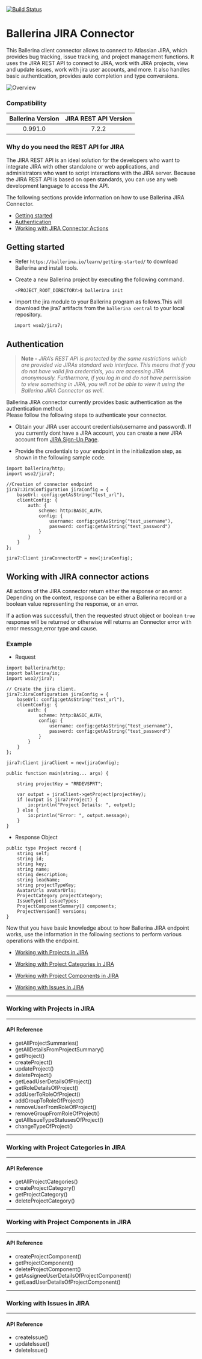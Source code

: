 [![Build Status](https://travis-ci.org/wso2-ballerina/module-jira.svg?branch=master)](https://travis-ci.org/wso2-ballerina/module-jira)

# Ballerina JIRA Connector
This Ballerina client connector allows to connect to Atlassian JIRA, which provides bug tracking, issue tracking, 
and project management functions. It uses the JIRA REST API to connect to JIRA, work with JIRA 
projects, view and update issues, work with jira user accounts, and more. It also handles basic authentication, 
provides auto completion and type conversions.

![Overview](docs/resources/Overview.png)

### Compatibility

| Ballerina Version   | JIRA REST API Version |
|:-------------------:|:---------------------:|
| 0.991.0             | 7.2.2                 |


### Why do you need the REST API for JIRA

The JIRA REST API is an ideal solution for the developers who want to integrate JIRA with other standalone or web applications, 
and administrators who want to script interactions with the JIRA server. Because the JIRA REST API is based on open 
standards, you can use any web development language to access the API.


The following sections provide information on how to use Ballerina JIRA Connector.

- [Getting started](#getting-started)
- [Authentication](#authentication)
- [Working with JIRA Connector Actions](#working-with-jira-connector-actions)


## Getting started

- Refer `https://ballerina.io/learn/getting-started/` to download Ballerina and install tools.

- Create a new Ballerina project by executing the following command.
  
  `<PROJECT_ROOT_DIRECTORY>$ ballerina init`
  
- Import the jira module to your Ballerina program as follows.This will download the jira7 artifacts from the 
`ballerina central` to your local repository.

```ballerina
   import wso2/jira7;
```

## Authentication

> **Note -** 
*JIRA’s REST API is protected by the same restrictions which are provided via JIRAs standard web interface.
This means that if you do not have valid jira credentials, you are accessing JIRA anonymously. Furthermore, 
if you log in and do not have permission to view something in JIRA, you will not be able to view it using the 
Ballerina JIRA Connector as well.*

Ballerina JIRA connector currently provides basic authentication as the authentication method.  
Please follow the following steps to authenticate your connector.
     
- Obtain your JIRA user account credentials(username and password).
  If you currently dont have a JIRA account, you can create a new JIRA account from 
  [JIRA Sign-Up Page](https://id.atlassian.com/signup?application=mac&tenant=&continue=https%3A%2F%2Fmy.atlassian.com).

- Provide the credentials to your endpoint in the initialization step, as shown 
in the following sample code.

```ballerina
import ballerina/http;
import wso2/jira7;

//Creation of connector endpoint
jira7:JiraConfiguration jiraConfig = {
    baseUrl: config:getAsString("test_url"),
    clientConfig: {
        auth: {
            scheme: http:BASIC_AUTH,
            config: {
                username: config:getAsString("test_username"),
                password: config:getAsString("test_password")
            }
        }
    }
};

jira7:Client jiraConnectorEP = new(jiraConfig);
```

## Working with JIRA connector actions

All actions of the JIRA connector return either the response or an error.
Depending on the context, response can be either a Ballerina record or a boolean value representing the response, or an error.

If a action was successfull, then the requested struct object or boolean `true` response will be returned or otherwise 
will returns an Connector error with error message,error type and cause.

### Example
* Request 

```ballerina
import ballerina/http;
import ballerina/io;
import wso2/jira7;

// Create the jira client.
jira7:JiraConfiguration jiraConfig = {
    baseUrl: config:getAsString("test_url"),
    clientConfig: {
        auth: {
            scheme: http:BASIC_AUTH,
            config: {
                username: config:getAsString("test_username"),
                password: config:getAsString("test_password")
            }
        }
    }
};

jira7:Client jiraClient = new(jiraConfig);

public function main(string... args) {

    string projectKey = "RRDEVSPRT";

    var output = jiraClient->getProject(projectKey);
    if (output is jira7:Project) {
        io:println("Project Details: ", output);
    } else {
        io:println("Error: ", output.message);
    }
}
```

* Response Object

```ballerina
public type Project record {
    string self;
    string id;
    string key;
    string name;
    string description;
    string leadName;
    string projectTypeKey;
    AvatarUrls avatarUrls;
    ProjectCategory projectCategory;
    IssueType[] issueTypes;
    ProjectComponentSummary[] components;
    ProjectVersion[] versions;
}
```

Now that you have basic knowledge about to how Ballerina JIRA endpoint works, 
use the information in the following sections to perform various operations with the endpoint.

- [Working with Projects in JIRA](#working-with-projects-in-jira)

- [Working with Project Categories in JIRA](#working-with-project-categories-in-jira)

- [Working with Project Components in JIRA](#working-with-project-components-in-jira)

- [Working with Issues in JIRA](#working-with-issues-in-jira)


***
### Working with Projects in JIRA
***
#### API Reference
- getAllProjectSummaries()
- getAllDetailsFromProjectSummary()
- getProject()
- createProject()
- updateProject()
- deleteProject()
- getLeadUserDetailsOfProject()
- getRoleDetailsOfProject()
- addUserToRoleOfProject()
- addGroupToRoleOfProject()
- removeUserFromRoleOfProject()
- removeGroupFromRoleOfProject()
- getAllIssueTypeStatusesOfProject()
- changeTypeOfProject()

***
### Working with Project Categories in JIRA
***
#### API Reference
- getAllProjectCategories()
- createProjectCategory()
- getProjectCategory()
- deleteProjectCategory()

***
### Working with Project Components in JIRA
***
#### API Reference
- createProjectComponent()
- getProjectComponent()
- deleteProjectComponent()
- getAssigneeUserDetailsOfProjectComponent()
- getLeadUserDetailsOfProjectComponent()

***
### Working with Issues in JIRA
***
#### API Reference
- createIssue()
- updateIssue()
- deleteIssue()
